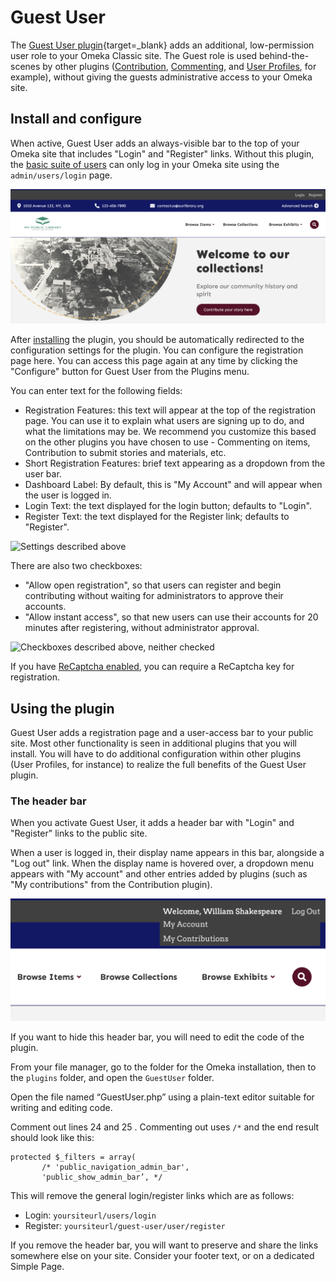 # Guest User

The [Guest User plugin](https://omeka.org/classic/plugins/GuestUser/){target=_blank} adds an additional, low-permission user role to your Omeka Classic site. The Guest role is used behind-the-scenes by other plugins ([Contribution](Contribution.md), [Commenting](Commenting.md), and [User Profiles](UserProfiles.md), for example), without giving the guests administrative access to your Omeka site.

## Install and configure

When active, Guest User adds an always-visible bar to the top of your Omeka site that includes "Login" and "Register" links. Without this plugin, the [basic suite of users](../Admin/Users.md) can only log in your Omeka site using the `admin/users/login` page. 

![A public Omeka site with the GU bar at the top, with links for "Login" and "Register".](../doc_files/plugin_images/GuestUser_bar.png)

After [installing](../Admin/Adding_and_Managing_Plugins.md) the plugin, you should be automatically redirected to the configuration settings for the plugin. You can configure the registration page here. You can access this page again at any time by clicking the "Configure" button for Guest User from the Plugins menu. 

You can enter text for the following fields:

-   Registration Features: this text will appear at the top of the registration page. You can use it to explain what users are signing up to do, and what the limitations may be. We recommend you customize this based on the other plugins you have chosen to use - Commenting on items, Contribution to submit stories and materials, etc. 
-   Short Registration Features: brief text appearing as a dropdown from the user bar.
-   Dashboard Label: By default, this is "My Account" and will appear when the user is logged in.
-   Login Text: the text displayed for the login button; defaults to "Login".
-   Register Text: the text displayed for the Register link; defaults to "Register".

![Settings described above](../doc_files/plugin_images/GUConfig1.png)

There are also two checkboxes:

-   "Allow open registration", so that users can register and begin contributing without waiting for administrators to approve their accounts.
-   "Allow instant access", so that new users can use their accounts for 20 minutes after registering, without administrator approval.

![Checkboxes described above, neither checked](../doc_files/plugin_images/GUConfig2.png)

If you have [ReCaptcha enabled](../Admin/Settings/ReCaptcha.md), you can require a ReCaptcha key for registration.

## Using the plugin

Guest User adds a registration page and a user-access bar to your public site. Most other functionality is seen in additional plugins that you will install. You will have to do additional configuration within other plugins (User Profiles, for instance) to realize the full benefits of the Guest User plugin.

### The header bar

When you activate Guest User, it adds a header bar with "Login" and "Register" links to the public site. 

When a user is logged in, their display name appears in this bar, alongside a "Log out" link. When the display name is hovered over, a dropdown menu appears with "My account" and other entries added by plugins (such as "My contributions" from the Contribution plugin). 

![A logged-in guest user hovering over the header bar.](../doc_files/plugin_images/GuestUser_bar2.png)

If you want to hide this header bar, you will need to edit the code of the plugin.

From your file manager, go to the folder for the Omeka installation, then to the `plugins` folder, and open the `GuestUser` folder.

Open the file named “GuestUser.php” using a plain-text editor suitable for writing and editing code.

Comment out lines 24 and 25 . Commenting out uses `/*` and the end result should look like this: 

```
protected $_filters = array(
       /* 'public_navigation_admin_bar',
       'public_show_admin_bar’, */
```

This will remove the general login/register links which are as follows:  
 
- Login: `yoursiteurl/users/login` 
- Register: `yoursiteurl/guest-user/user/register`

If you remove the header bar, you will want to preserve and share the links somewhere else on your site. Consider your footer text, or on a dedicated Simple Page. 
